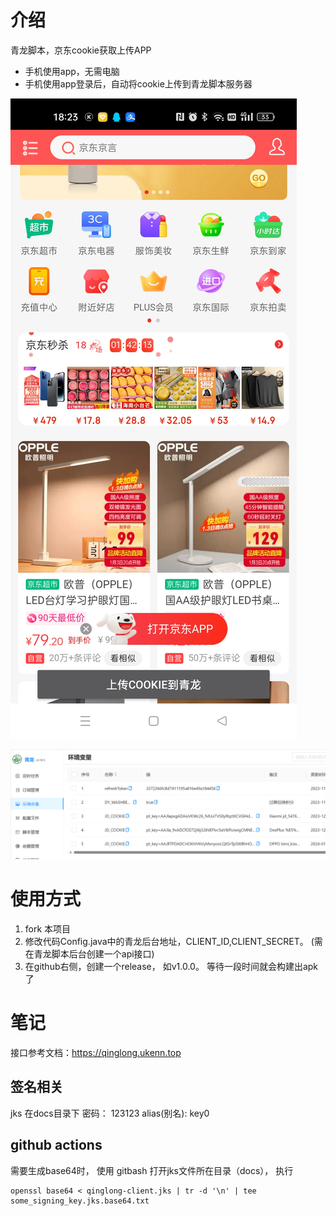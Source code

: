 # 介绍
青龙脚本，京东cookie获取上传APP
- 手机使用app，无需电脑
- 手机使用app登录后，自动将cookie上传到青龙脚本服务器

![doc/app.png](docs/app.png)

![doc/web.png](docs/web.png)


# 使用方式
1. fork 本项目
2. 修改代码Config.java中的青龙后台地址，CLIENT_ID,CLIENT_SECRET。 (需在青龙脚本后台创建一个api接口)
3. 在github右侧，创建一个release， 如v1.0.0。 等待一段时间就会构建出apk了


# 笔记
接口参考文档：https://qinglong.ukenn.top

## 签名相关
jks 在docs目录下
密码： 123123
alias(别名): key0 

## github actions
需要生成base64时， 使用 gitbash 打开jks文件所在目录（docs）， 执行
```
openssl base64 < qinglong-client.jks | tr -d '\n' | tee some_signing_key.jks.base64.txt
```



